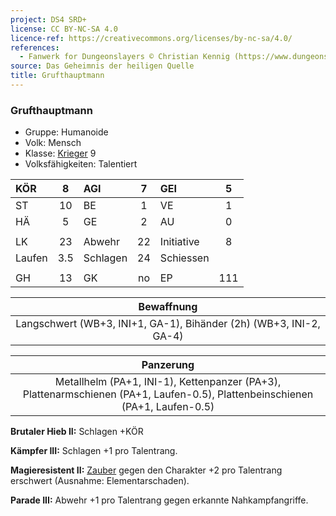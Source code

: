 ```yaml
---
project: DS4 SRD+
license: CC BY-NC-SA 4.0
licence-ref: https://creativecommons.org/licenses/by-nc-sa/4.0/
references: 
  - Fanwerk for Dungeonslayers © Christian Kennig (https://www.dungeonslayers.net/)
source: Das Geheimnis der heiligen Quelle
title: Grufthauptmann
---
```


### Grufthauptmann

- Gruppe: Humanoide
- Volk: Mensch
- Klasse: [Krieger](../../grw/charaktere-klasse-krieger.md) 9
- Volksfähigkeiten: Talentiert

| KÖR    |  8  | AGI      |  7  | GEI        |  5  |
| :----- | :-: | :------- | :-: | :--------- | :-: |
| ST     | 10  | BE       |  1  | VE         |  1  |
| HÄ     |  5  | GE       |  2  | AU         |  0  |
|        |     |          |     |            |     |
| LK     | 23  | Abwehr   | 22  | Initiative |  8  |
| Laufen | 3.5 | Schlagen | 24  | Schiessen  |     |
|        |     |          |     |            |     |
| GH     | 13  | GK       | no  | EP         | 111 |

|                             Bewaffnung                             |
| :----------------------------------------------------------------: |
| Langschwert (WB+3, INI+1, GA-1), Bihänder (2h) (WB+3, INI-2, GA-4) |

|                                                          Panzerung                                                           |
| :--------------------------------------------------------------------------------------------------------------------------: |
| Metallhelm (PA+1, INI-1), Kettenpanzer (PA+3), Plattenarmschienen (PA+1, Laufen-0.5), Plattenbeinschienen (PA+1, Laufen-0.5) |

**Brutaler Hieb II:** Schlagen +KÖR

**Kämpfer III:** Schlagen +1 pro Talentrang.

**Magieresistent II:** [Zauber](../../fanwerk/zauber/zauber.md) gegen den Charakter +2 pro Talentrang erschwert (Ausnahme: Elementarschaden).

**Parade III:** Abwehr +1 pro Talentrang gegen erkannte Nahkampfangriffe.

